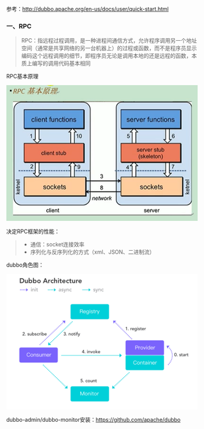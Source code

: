 参考：http://dubbo.apache.org/en-us/docs/user/quick-start.html

### 一、RPC

> RPC：指远程过程调用，是一种进程间通信方式，允许程序调用另一个地址空间（通常是共享网络的另一台机器上）的过程或函数，而不是程序员显示编码这个远程调用的细节，即程序员无论是调用本地的还是远程的函数，本质上编写的调用代码基本相同

RPC基本原理

![image](../../assets/dubbo/RPC基本原理.jpg)

决定RPC框架的性能：
> - 通信：socket连接效率
> - 序列化与反序列化的方式（xml、JSON、二进制流）

dubbo角色图：

![image](../../assets/dubbo/dubbo角色.jpg)

dubbo-admin/dubbo-monitor安装：https://github.com/apache/dubbo

